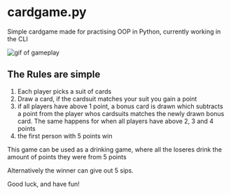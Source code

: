 # cardgame.py
Simple cardgame made for practising OOP in Python, currently working in the CLI

![gif of gameplay](http://korius.dk/github/cards2.gif)

## The Rules are simple

1. Each player picks a suit of cards
2. Draw a card, if the cardsuit matches your suit you gain a point
3. if all players have above 1 point, a bonus card is drawn which subtracts a point from the player whos cardsuits matches the newly drawn bonus card. The same happens for when all players have above 2, 3 and 4 points
4. the first person with 5 points win

This game can be used as a drinking game, where all the loseres drink the amount of points they were from 5 points

Alternatively the winner can give out 5 sips.

Good luck, and have fun!
